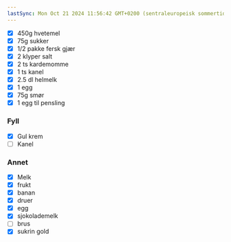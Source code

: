 ```yaml
---
lastSync: Mon Oct 21 2024 11:56:42 GMT+0200 (sentraleuropeisk sommertid)
---
```

- [x] 450g hvetemel
- [x] 75g sukker
- [x] 1/2 pakke fersk gjær
- [x] 2 klyper salt
- [x] 2 ts kardemomme
- [x] 1 ts kanel
- [x] 2.5 dl helmelk
- [x] 1 egg
- [x] 75g smør
- [x] 1 egg til pensling

### Fyll
- [x] Gul krem 
- [ ] Kanel 

### Annet
- [x] Melk
- [x] frukt
- [x] banan
- [x] druer
- [x] egg
- [x] sjokolademelk
- [ ] brus
- [x] sukrin gold